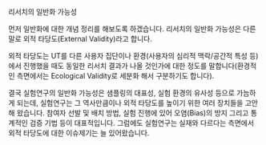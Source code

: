 리서치의 일반화 가능성

먼저 일반화에 대한 개념 정리를 해보도록 하겠습니다. 리서치의 일반화 가능성은 다른 말로 외적 타당도(External Validity)라고 합니다. 

외적 타당도는 UT를 다른 사용자 집단이나 환경(사용자의 심리적 맥락/공간적 특성 등)에서 진행했을 때도 동일한 리서치 결과가 나올 것인가에 대한 정도를 말합니다(환경적인 측면에서는 Ecological Validity로 세분화 해서 구분하기도 합니다).

결국 실험연구의 일반화 가능성은 샘플링의 대표성, 실험 환경의 유사성 등으로 가늠하게 되는데, 실험연구는 그 역사만큼이나 외적 타당도를 높이기 위한 여러 장치들을 고안해 왔습니다. 참여자 선발 및 배치 방법, 실험 진행에 있어 오염(Bias)의 방지 그리고 통계적인 검증 기법 등이 대표적입니다. 그럼에도 실험연구는 실재와 다르다는 측면에서 외적 타당도에 대한 이슈제기는 늘 있어왔습니다. 